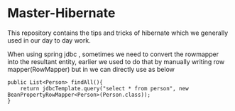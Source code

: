 # Master-Hibernate

This repository contains the tips and tricks of hibernate which we generally used in our day to day work.

When using spring jdbc , sometimes we need to convert the rowmapper into the resultant entity, earlier we used to do that by 
manually writing row mapper(RowMapper) but in we can directly use as below

    public List<Person> findAll(){
        return jdbcTemplate.query("select * from person", new BeanPropertyRowMapper<Person>(Person.class));
    }

